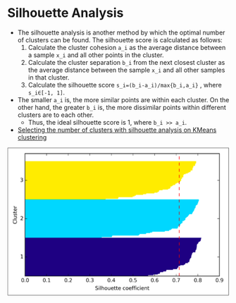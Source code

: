 # Silhouette Analysis

* The silhouette analysis is another method by which the optimal number of clusters can be found. The silhouette score is calculated as follows:
    1. Calculate the cluster cohesion `a_i` as the average distance between a sample `x_i` and all other points in the cluster.
    2. Calculate the cluster separation `b_i` from the next closest cluster as the average distance between the sample `x_i` and all other samples in that cluster.
    3. Calculate the silhouette score `s_i=(b_i-a_i)/max{b_i,a_i}` , where `s_i∈[-1, 1]`.
* The smaller `a_i` is, the more similar points are within each cluster. On the other hand, the greater `b_i` is, the more dissimilar points within different clusters are to each other.
    * Thus, the ideal silhouette score is 1, where `b_i >> a_i`.
* [Selecting the number of clusters with silhouette analysis on KMeans clustering](https://scikit-learn.org/stable/auto_examples/cluster/plot_kmeans_silhouette_analysis.html#sphx-glr-auto-examples-cluster-plot-kmeans-silhouette-analysis-py)

![](Images/Screen%20Shot%202020-02-17%20at%202.56.48%20PM.png)
